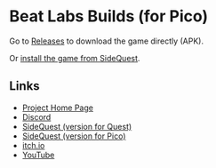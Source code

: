 # Beat Labs Builds (for Pico)

Go to [Releases](https://github.com/marek-stoj/Beat-Labs-Builds-Pico/releases) to download the game directly (APK).

Or [install the game from SideQuest](https://sidequestvr.com/app/12483/beat-labs-for-pico).

## Links

- [Project Home Page](https://www.beatlabs.dev/)
- [Discord](https://discord.gg/FkH5bzqq6E)
- [SideQuest (version for Quest)](https://sidequestvr.com/app/3832/beat-labs)
- [SideQuest (version for Pico)](https://sidequestvr.com/app/12483/beat-labs-for-pico)
- [itch.io](https://marek-stoj.itch.io/beat-labs)
- [YouTube](https://www.youtube.com/channel/UCVRfGO9k98w2nlZqgMi4qHg)
